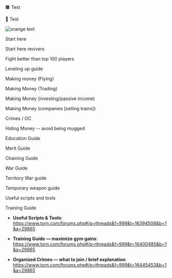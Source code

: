 🟧 Test  

🔶 Test 

![orange text](https://img.shields.io/badge/Start-Here-orange)

Start here

Start here revivers

Fight better than top 100 players

Leveling up guide

Making money (Flying)

Making Money (Trading)

Making Money (investing/passive income)

Making Money (companies [selling trains])

Crimes / OC

Hiding Money -- avoid being mugged

Education Guide

Merit Guide

Chaining Guide

War Guide

Territory War guide

Temporary weapon guide

Useful scripts and tools

Training Guide

- **Useful Scripts & Tools**:  
  <https://www.torn.com/forums.php#/p=threads&f=999&t=16394508&b=1&a=29865>

- **Training Guide — maximize gym gains**:  
  <https://www.torn.com/forums.php#/p=threads&f=999&t=16400485&b=1&a=29865>

- **Organized Crimes — what to join / brief explanation**:  
  <https://www.torn.com/forums.php#/p=threads&f=999&t=16445453&b=1&a=29865>
